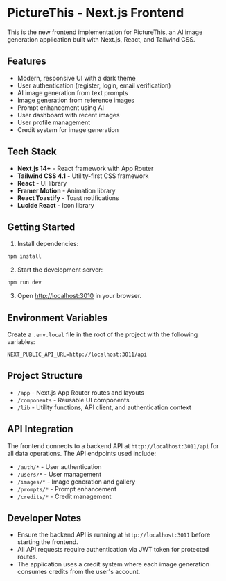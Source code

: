 # PictureThis - Next.js Frontend

This is the new frontend implementation for PictureThis, an AI image generation application built with Next.js, React, and Tailwind CSS.

## Features

- Modern, responsive UI with a dark theme
- User authentication (register, login, email verification)
- AI image generation from text prompts
- Image generation from reference images
- Prompt enhancement using AI
- User dashboard with recent images
- User profile management
- Credit system for image generation

## Tech Stack

- **Next.js 14+** - React framework with App Router
- **Tailwind CSS 4.1** - Utility-first CSS framework
- **React** - UI library
- **Framer Motion** - Animation library
- **React Toastify** - Toast notifications
- **Lucide React** - Icon library

## Getting Started

1. Install dependencies:

```bash
npm install
```

2. Start the development server:

```bash
npm run dev
```

3. Open [http://localhost:3010](http://localhost:3010) in your browser.

## Environment Variables

Create a `.env.local` file in the root of the project with the following variables:

```
NEXT_PUBLIC_API_URL=http://localhost:3011/api
```

## Project Structure

- `/app` - Next.js App Router routes and layouts
- `/components` - Reusable UI components
- `/lib` - Utility functions, API client, and authentication context

## API Integration

The frontend connects to a backend API at `http://localhost:3011/api` for all data operations. The API endpoints used include:

- `/auth/*` - User authentication
- `/users/*` - User management
- `/images/*` - Image generation and gallery
- `/prompts/*` - Prompt enhancement
- `/credits/*` - Credit management

## Developer Notes

- Ensure the backend API is running at `http://localhost:3011` before starting the frontend.
- All API requests require authentication via JWT token for protected routes.
- The application uses a credit system where each image generation consumes credits from the user's account.
